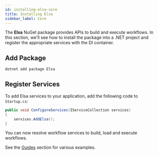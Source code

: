 ```yaml
---
id: installing-elsa-core
title: Installing Elsa
sidebar_label: Core
---
```


The **Elsa** NuGet package provides APIs to build and execute workflows. In this section, we'll see how to install the package into a .NET project and register the appropriate services with the DI container.

## Add Package

```bash
dotnet add package Elsa
```

## Register Services

To add Elsa services to your application, add the following code to `Startup.cs`:

```csharp
public void ConfigureServices(IServiceCollection services)
{
    services.AddElsa();
}
```

You can now resolve workflow services to build, load and execute workflows.

See the [Guides](./guides-hello-world-console.md) section for various examples.